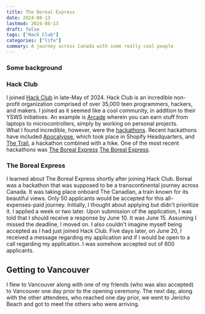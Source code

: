 ```yaml
---
title: The Boreal Express
date: 2024-08-13
lastmod: 2024-08-13
draft: false
tags: ["Hack Club"]
categories: ["life"]
summary: A journey across Canada with some really cool people
---
```

### Some background  
### Hack Club  
I joined [Hack Club](https://hackclub.com/) in late-May of 2024. Hack Club is an incredible non-profit organization comprised of over 35,000 teen programmers, hackers, and makers. I joined as it seemed like a cool community, in addition to their YSWS initiatives. An example is [Arcade](https://hackclub.com/arcade) wherein you can earn stuff from laptops to microcontrollers, simply by working on personal projects.  
What I found incredible, however, were the [hackathons](https://hackathons.hackclub.com/). Recent hackathons have included [Apocalypse](https://apocalypse.hackclub.com/), which took place in Shopify Headquarters, and [The Trail](https://trail.hackclub.com/), a hackathon combined with a hike. One of the most recent
hackathons was [The Boreal Express](https://boreal.hackclub.com/) [The Boreal Express](https://boreal.hackclub.com/).
### The Boreal Express  
I learned about The Boreal Express shortly after joining Hack Club. Boreal was a hackathon that was supposed to be a transcontinental journey across Canada. It was taking place onboard The Canadian, a train known for its beautiful views. Only 50 applicants would be accepted for this all-expenses-paid journey. Initially, I thought about applying but didn't prioritize it. I applied a week or two later. Upon submission of the application, I was told that I should receive a response by June 10. It was June 15.
Assuming I missed the deadline, I moved on. I also couldn't imagine myself being accepted as I had just joined Hack Club. Five days later, on June 20, I received a message regarding my application and if I would be open to a call regarding my application. I was somehow accepted out of 600 applicants.  

## Getting to Vancouver  
I flew to Vancouver along with one of my friends (who was also accepted) to Vancouver one day prior to the opening ceremony. The next day, along with the other attendees, who reached one day prior, we went to Jericho Beach and got to meet the others who were arriving. 